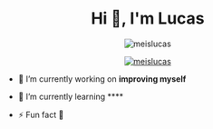 <h1 align="center">Hi 👋, I'm Lucas</h1>

<p align="center"> <img src="https://komarev.com/ghpvc/?username=meislucas&label=Profile%20views&color=0e75b6&style=flat" alt="meislucas" /> </p>

<p align="center"> <a href="https://github.com/ryo-ma/github-profile-trophy"><img src="https://github-profile-trophy.vercel.app/?username=meislucas" alt="meislucas" /></a> </p>

- 🔭 I’m currently working on **improving myself**

- 🌱 I’m currently learning ****

- ⚡ Fun fact **🍔**


<p align="center">
</p>


